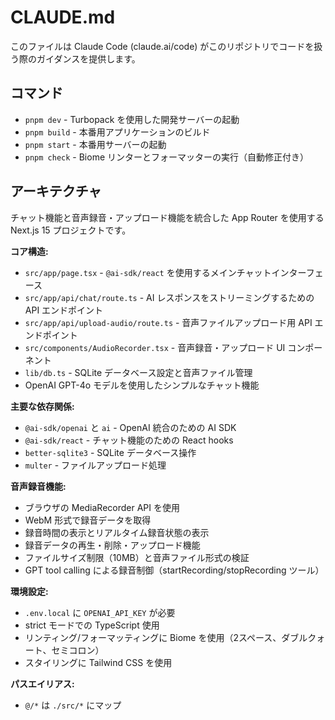 # CLAUDE.md

このファイルは Claude Code (claude.ai/code) がこのリポジトリでコードを扱う際のガイダンスを提供します。

## コマンド

- `pnpm dev` - Turbopack を使用した開発サーバーの起動
- `pnpm build` - 本番用アプリケーションのビルド
- `pnpm start` - 本番用サーバーの起動
- `pnpm check` - Biome リンターとフォーマッターの実行（自動修正付き）

## アーキテクチャ

チャット機能と音声録音・アップロード機能を統合した App Router を使用する Next.js 15 プロジェクトです。

**コア構造:**
- `src/app/page.tsx` - `@ai-sdk/react` を使用するメインチャットインターフェース
- `src/app/api/chat/route.ts` - AI レスポンスをストリーミングするための API エンドポイント
- `src/app/api/upload-audio/route.ts` - 音声ファイルアップロード用 API エンドポイント
- `src/components/AudioRecorder.tsx` - 音声録音・アップロード UI コンポーネント
- `lib/db.ts` - SQLite データベース設定と音声ファイル管理
- OpenAI GPT-4o モデルを使用したシンプルなチャット機能

**主要な依存関係:**
- `@ai-sdk/openai` と `ai` - OpenAI 統合のための AI SDK
- `@ai-sdk/react` - チャット機能のための React hooks
- `better-sqlite3` - SQLite データベース操作
- `multer` - ファイルアップロード処理

**音声録音機能:**
- ブラウザの MediaRecorder API を使用
- WebM 形式で録音データを取得
- 録音時間の表示とリアルタイム録音状態の表示
- 録音データの再生・削除・アップロード機能
- ファイルサイズ制限（10MB）と音声ファイル形式の検証
- GPT tool calling による録音制御（startRecording/stopRecording ツール）

**環境設定:**
- `.env.local` に `OPENAI_API_KEY` が必要
- strict モードでの TypeScript 使用
- リンティング/フォーマッティングに Biome を使用（2スペース、ダブルクォート、セミコロン）
- スタイリングに Tailwind CSS を使用

**パスエイリアス:**
- `@/*` は `./src/*` にマップ